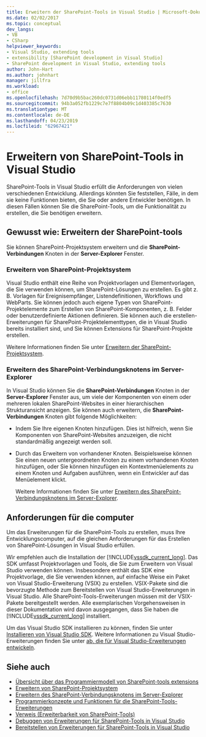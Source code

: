 ```yaml
---
title: Erweitern der SharePoint-Tools in Visual Studio | Microsoft-Dokumentation
ms.date: 02/02/2017
ms.topic: conceptual
dev_langs:
- VB
- CSharp
helpviewer_keywords:
- Visual Studio, extending tools
- extensibility [SharePoint development in Visual Studio]
- SharePoint development in Visual Studio, extending tools
author: John-Hart
ms.author: johnhart
manager: jillfra
ms.workload:
- office
ms.openlocfilehash: 7d70d9b5bac260dc0731d06ebb11780114f0edf5
ms.sourcegitcommit: 94b3a052fb1229c7e7f8804b09c1d403385c7630
ms.translationtype: MT
ms.contentlocale: de-DE
ms.lasthandoff: 04/23/2019
ms.locfileid: "62967421"
---
```

# <a name="extend-the-sharepoint-tools-in-visual-studio"></a>Erweitern von SharePoint-Tools in Visual Studio
  SharePoint-Tools in Visual Studio erfüllt die Anforderungen von vielen verschiedenen Entwicklung. Allerdings könnten Sie feststellen, Fälle, in dem sie keine Funktionen bieten, die Sie oder andere Entwickler benötigen. In diesen Fällen können Sie die SharePoint-Tools, um die Funktionalität zu erstellen, die Sie benötigen erweitern.

## <a name="how-to-extend-the-sharepoint-tools"></a>Gewusst wie: Erweitern der SharePoint-tools
 Sie können SharePoint-Projektsystem erweitern und die **SharePoint-Verbindungen** Knoten in der **Server-Explorer** Fenster.

### <a name="extend-the-sharepoint-project-system"></a>Erweitern von SharePoint-Projektsystem
 Visual Studio enthält eine Reihe von Projektvorlagen und Elementvorlagen, die Sie verwenden können, um SharePoint-Lösungen zu erstellen. Es gibt z. B. Vorlagen für Ereignisempfänger, Listendefinitionen, Workflows und WebParts. Sie können jedoch auch eigene Typen von SharePoint-Projektelemente zum Erstellen von SharePoint-Komponenten, z. B. Felder oder benutzerdefinierte Aktionen definieren. Sie können auch die erstellen-Erweiterungen für SharePoint-Projektelementtypen, die in Visual Studio bereits installiert sind, und Sie können Extensions für SharePoint-Projekte erstellen.

 Weitere Informationen finden Sie unter [Erweitern der SharePoint-Projektsystem](../sharepoint/extending-the-sharepoint-project-system.md).

### <a name="extend-the-sharepoint-connections-node-in-server-explorer"></a>Erweitern des SharePoint-Verbindungsknotens im Server-Explorer
 In Visual Studio können Sie die **SharePoint-Verbindungen** Knoten in der **Server-Explorer** Fenster aus, um viele der Komponenten von einem oder mehreren lokalen SharePoint-Websites in einer hierarchischen Strukturansicht anzeigen. Sie können auch erweitern, die **SharePoint-Verbindungen** Knoten gibt folgende Möglichkeiten:

- Indem Sie Ihre eigenen Knoten hinzufügen. Dies ist hilfreich, wenn Sie Komponenten von SharePoint-Websites anzuzeigen, die nicht standardmäßig angezeigt werden soll.

- Durch das Erweitern von vorhandener Knoten. Beispielsweise können Sie einen neuen untergeordneten Knoten zu einem vorhandenen Knoten hinzufügen, oder Sie können hinzufügen ein Kontextmenüelements zu einem Knoten und Aufgaben ausführen, wenn ein Entwickler auf das Menüelement klickt.

  Weitere Informationen finden Sie unter [Erweitern des SharePoint-Verbindungsknotens im Server-Explorer](../sharepoint/extending-the-sharepoint-connections-node-in-server-explorer.md).

## <a name="development-computer-requirements"></a>Anforderungen für die computer
 Um das Erweiterungen für die SharePoint-Tools zu erstellen, muss Ihre Entwicklungscomputer, auf die gleichen Anforderungen für das Erstellen von SharePoint-Lösungen in Visual Studio erfüllen.

 Wir empfehlen auch die Installation der [!INCLUDE[vssdk_current_long](../sharepoint/includes/vssdk-current-long-md.md)]. Das SDK umfasst Projektvorlagen und Tools, die Sie zum Erweitern von Visual Studio verwenden können. Insbesondere enthält das SDK eine Projektvorlage, die Sie verwenden können, auf einfache Weise ein Paket von Visual Studio-Erweiterung (VSIX) zu erstellen. VSIX-Pakete sind die bevorzugte Methode zum Bereitstellen von Visual Studio-Erweiterungen in Visual Studio. Alle SharePoint-Tools-Erweiterungen müssen mit der VSIX-Pakete bereitgestellt werden. Alle exemplarischen Vorgehensweisen in dieser Dokumentation wird davon ausgegangen, dass Sie haben die [!INCLUDE[vssdk_current_long](../sharepoint/includes/vssdk-current-long-md.md)] installiert.

 Um das Visual Studio SDK installieren zu können, finden Sie unter [Installieren von Visual Studio SDK](../extensibility/installing-the-visual-studio-sdk.md). Weitere Informationen zu Visual Studio-Erweiterungen finden Sie unter [ab, die für Visual Studio-Erweiterungen entwickeln](../extensibility/starting-to-develop-visual-studio-extensions.md).

## <a name="see-also"></a>Siehe auch

- [Übersicht über das Programmiermodell von SharePoint-tools extensions](../sharepoint/overview-of-the-programming-model-of-sharepoint-tools-extensions.md)
- [Erweitern von SharePoint-Projektsystem](../sharepoint/extending-the-sharepoint-project-system.md)
- [Erweitern des SharePoint-Verbindungsknotens im Server-Explorer](../sharepoint/extending-the-sharepoint-connections-node-in-server-explorer.md)
- [Programmierkonzepte und Funktionen für die SharePoint-Tools-Erweiterungen](../sharepoint/programming-concepts-and-features-for-sharepoint-tools-extensions.md)
- [Verweis &#40;Erweiterbarkeit von SharePoint-Tools&#41;](../sharepoint/reference-sharepoint-tools-extensibility.md)
- [Debuggen von Erweiterungen für SharePoint-Tools in Visual Studio](../sharepoint/debugging-extensions-for-the-sharepoint-tools-in-visual-studio.md)
- [Bereitstellen von Erweiterungen für SharePoint-Tools in Visual Studio](../sharepoint/deploying-extensions-for-the-sharepoint-tools-in-visual-studio.md)